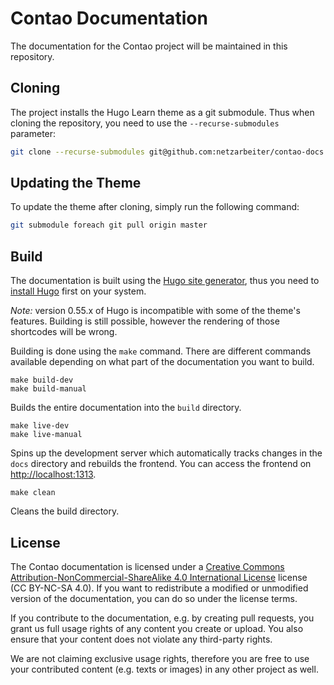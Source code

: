 # Contao Documentation

The documentation for the Contao project will be maintained in this repository.


## Cloning

The project installs the Hugo Learn theme as a git submodule. Thus when cloning 
the repository, you need to use the `--recurse-submodules` parameter:

```bash
git clone --recurse-submodules git@github.com:netzarbeiter/contao-docs.git
```


## Updating the Theme

To update the theme after cloning, simply run the following command:

```bash
git submodule foreach git pull origin master
```


## Build

The documentation is built using the [Hugo site generator](https://gohugo.io/), 
thus you need to [install Hugo](https://gohugo.io/getting-started/installing/) 
first on your system.

_Note:_ version 0.55.x of Hugo is incompatible with some of the theme's features. 
Building is still possible, however the rendering of those shortcodes will be wrong.

Building is done using the `make` command. There are different commands available 
depending on what part of the documentation you want to build.

```
make build-dev
make build-manual
```

Builds the entire documentation into the `build` directory.

```
make live-dev
make live-manual
```

Spins up the development server which automatically tracks changes in the `docs` 
directory and rebuilds the frontend. You can access the frontend on [http://localhost:1313](http://localhost:1313).

```
make clean
```

Cleans the build directory.


## License

The Contao documentation is licensed under a [Creative Commons Attribution-NonCommercial-ShareAlike 4.0 International
License](https://creativecommons.org/licenses/by-nc-sa/4.0/) license (CC BY-NC-SA 4.0). If you want to redistribute a modified or unmodified version of the documentation, you can do so under the license terms.

If you contribute to the documentation, e.g. by creating pull requests, you grant us full usage rights of any content you create or upload. You also ensure that your
content does not violate any third-party rights.

We are not claiming exclusive usage rights, therefore you are free to use your
contributed content (e.g. texts or images) in any other project as well.
